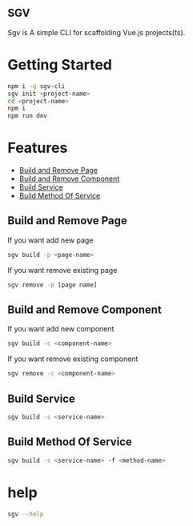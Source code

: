 SGV 
-------------- 
Sgv is A simple CLI for scaffolding Vue.js projects(ts).

# Getting Started 
```sh
npm i -g sgv-cli
sgv init <project-name>
cd <project-name>
npm i
npm run dev
```
# Features 
- [Build and Remove Page](#build-and-remove-page)
- [Build and Remove Component](#build-and-remove-component)
- [Build Service](#build-service)
- [Build Method Of Service](#build-method-of-service)

## Build and Remove Page 

If you want add new page  

```sh
sgv build -p <page-name>
```

If you want remove existing page  

```sh
sgv remove -p [page name]
```
## Build and Remove Component 
If you want add new component
```sh
sgv build -c <component-name>
```
If you want remove existing component  

```sh
sgv remove -c <component-name>
```
## Build Service 
```sh
sgv build -s <service-name>
```
## Build Method Of Service
```sh
sgv build -s <service-name> -f <method-name>
```

# help
```sh
sgv --help
```
